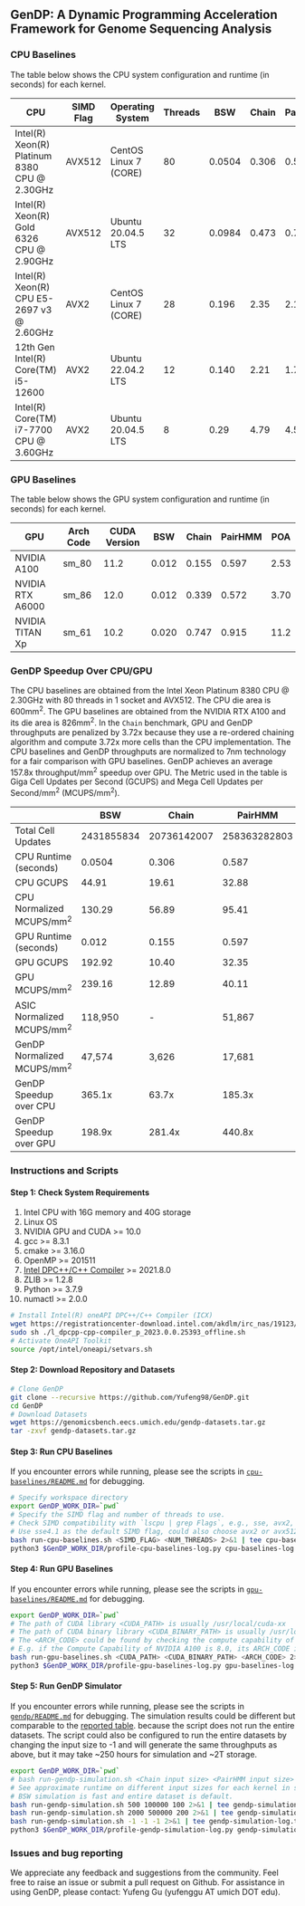 ## GenDP: A Dynamic Programming Acceleration Framework for Genome Sequencing Analysis

### CPU Baselines

The table below shows the CPU system configuration and runtime (in seconds) for each kernel.

| CPU                                          | SIMD Flag | Operating System       | Threads | BSW    | Chain | PairHMM | POA   |
| -------------------------------------------- | --------- | --------------------- | ------- | -----  | ----- | ------- | ----- |
| Intel(R) Xeon(R) Platinum 8380 CPU @ 2.30GHz | AVX512    | CentOS Linux 7 (CORE) | 80      | 0.0504 | 0.306 | 0.587   | 16.6  |
| Intel(R) Xeon(R) Gold 6326 CPU @ 2.90GHz     | AVX512    | Ubuntu 20.04.5 LTS    | 32      | 0.0984 | 0.473 | 0.792   | 34.3  |
| Intel(R) Xeon(R) CPU E5-2697 v3 @ 2.60GHz    | AVX2      | CentOS Linux 7 (CORE) | 28      | 0.196  | 2.35  | 2.13    | 41.7  |
| 12th Gen Intel(R) Core(TM) i5-12600          | AVX2      | Ubuntu 22.04.2 LTS    | 12      | 0.140  | 2.21  | 1.71    | 36.6  |
| Intel(R) Core(TM) i7-7700 CPU @ 3.60GHz      | AVX2      | Ubuntu 20.04.5 LTS    | 8       | 0.29   | 4.79  | 4.51    | 98.5  |

### GPU Baselines

The table below shows the GPU system configuration and runtime (in seconds) for each kernel. 

| GPU                | Arch Code | CUDA Version | BSW   | Chain | PairHMM | POA  |
| ------------------ | --------- | ---- | ----- | ----- | ------  | ---- |
| NVIDIA A100        | sm_80     | 11.2 | 0.012 | 0.155 | 0.597   | 2.53 |
| NVIDIA RTX A6000   | sm_86     | 12.0 | 0.012 | 0.339 | 0.572   | 3.70 |
| NVIDIA TITAN Xp    | sm_61     | 10.2 | 0.020 | 0.747 | 0.915   | 11.2 |

### GenDP Speedup Over CPU/GPU

The CPU baselines are obtained from the Intel Xeon Platinum 8380 CPU @ 2.30GHz with 80 threads in 1 socket and AVX512. The CPU die area is 600mm<sup>2</sup>. The GPU baselines are obtained from the NVIDIA RTX A100 and its die area is 826mm<sup>2</sup>. In the `Chain` benchmark, GPU and GenDP throughputs are penalized by 3.72x because they use a re-ordered chaining algorithm and compute 3.72x more cells than the CPU implementation. The CPU baselines and GenDP throughputs are normalized to 7nm technology for a fair comparison with GPU baselines. GenDP achieves an average 157.8x throughput/mm<sup>2</sup> speedup over GPU. The Metric used in the table is Giga Cell Updates per Second (GCUPS) and Mega Cell Updates per Second/mm<sup>2</sup> (MCUPS/mm<sup>2</sup>).

|                                       | BSW         | Chain       | PairHMM       | POA           |
| ------------------------------------- | ----------- | ----------- | ------------- | ------------- |
| Total Cell Updates                    | 2431855834  | 20736142007 | 258363282803  | 6448581509    |
| CPU Runtime (seconds)                 | 0.0504      | 0.306       | 0.587         | 16.6          |
| CPU GCUPS                             | 44.91       | 19.61       | 32.88         | 14.51         |
| CPU Normalized MCUPS/mm<sup>2</sup>   | 130.29      | 56.89       | 95.41         | 42.11         |
| GPU Runtime (seconds)                 | 0.012       | 0.155       | 0.597         | 2.53          |
| GPU GCUPS                             | 192.92      | 10.40       | 32.35         | 95.13         | 
| GPU MCUPS/mm<sup>2</sup>              | 239.16      | 12.89       | 40.11         | 117.94        |
| ASIC Normalized MCUPS/mm<sup>2</sup>  | 118,950      | -           | 51,867         | -             |
| GenDP Normalized MCUPS/mm<sup>2</sup> | 47,574       | 3,626        | 17,681         | 2,965          |
| GenDP Speedup over CPU                | 365.1x      | 63.7x       | 185.3x        | 70.4x         |
| GenDP Speedup over GPU                | 198.9x      | 281.4x      | 440.8x        | 25.1x         |


### Instructions and Scripts

#### Step 1: Check System Requirements

1. Intel CPU with 16G memory and 40G storage 
2. Linux OS
3. NVIDIA GPU and CUDA >= 10.0
4. gcc >= 8.3.1
5. cmake >= 3.16.0
6. OpenMP >= 201511
7. [Intel DPC++/C++ Compiler](https://www.intel.com/content/www/us/en/developer/articles/tool/oneapi-standalone-components.html#dpcpp-cpp) >= 2021.8.0
8. ZLIB >= 1.2.8 
9. Python >= 3.7.9
10. numactl >= 2.0.0

```bash
# Install Intel(R) oneAPI DPC++/C++ Compiler (ICX)
wget https://registrationcenter-download.intel.com/akdlm/irc_nas/19123/l_dpcpp-cpp-compiler_p_2023.0.0.25393_offline.sh
sudo sh ./l_dpcpp-cpp-compiler_p_2023.0.0.25393_offline.sh
# Activate OneAPI Toolkit
source /opt/intel/oneapi/setvars.sh
```

#### Step 2: Download Repository and Datasets

```bash
# Clone GenDP
git clone --recursive https://github.com/Yufeng98/GenDP.git
cd GenDP
# Download Datasets
wget https://genomicsbench.eecs.umich.edu/gendp-datasets.tar.gz
tar -zxvf gendp-datasets.tar.gz
```

#### Step 3: Run CPU Baselines

If you encounter errors while running, please see the scripts in <a href="https://github.com/Yufeng98/GenDP/blob/main/cpu-baselines/README.md">`cpu-baselines/README.md`</a> for debugging.

```bash
# Specify workspace directory
export GenDP_WORK_DIR=`pwd`
# Specify the SIMD flag and number of threads to use.
# Check SIMD compatibility with `lscpu | grep Flags`, e.g., sse, avx2, avx512
# Use sse4.1 as the default SIMD flag, could also choose avx2 or avx512
bash run-cpu-baselines.sh <SIMD_FLAG> <NUM_THREADS> 2>&1 | tee cpu-baselines-log.txt
python3 $GenDP_WORK_DIR/profile-cpu-baselines-log.py cpu-baselines-log.txt
```

#### Step 4: Run GPU Baselines

If you encounter errors while running, please see the scripts in <a href="https://github.com/Yufeng98/GenDP/blob/main/gpu-baselines/README.md">`gpu-baselines/README.md`</a> for debugging.

```bash
export GenDP_WORK_DIR=`pwd`
# The path of CUDA library <CUDA_PATH> is usually /usr/local/cuda-xx
# The path of CUDA binary library <CUDA_BINARY_PATH> is usually /usr/local/cuda-xx/bin
# The <ARCH_CODE> could be found by checking the compute capability of the GPU from https://developer.nvidia.com/cuda-gpus
# E.g. if the Compute Capability of NVIDIA A100 is 8.0, its ARCH_CODE is sm_80
bash run-gpu-baselines.sh <CUDA_PATH> <CUDA_BINARY_PATH> <ARCH_CODE> 2>&1 | tee gpu-baselines-log.txt
python3 $GenDP_WORK_DIR/profile-gpu-baselines-log.py gpu-baselines-log.txt
```

#### Step 5: Run GenDP Simulator

If you encounter errors while running, please see the scripts in <a href="https://github.com/Yufeng98/GenDP/blob/main/gendp/README.md">`gendp/README.md`</a> for debugging. The simulation results could be different but comparable to the [reported table](https://github.com/Yufeng98/GenDP#gendp-speedup-over-cpugpu). because the script does not run the entire datasets. The script could also be configured to run the entire datasets by changing the input size to -1 and will generate the same throughputs as above, but it may take ~250 hours for simulation and ~2T storage. 

```bash
export GenDP_WORK_DIR=`pwd`
# bash run-gendp-simulation.sh <Chain input size> <PairHMM input size> <POA input size>
# See approximate runtime on different input sizes for each kernel in script run-gendp-simulation.sh
# BSW simulation is fast and entire dataset is default.
bash run-gendp-simulation.sh 500 100000 100 2>&1 | tee gendp-simulation-log.txt     # ~ 6 hours
bash run-gendp-simulation.sh 2000 500000 200 2>&1 | tee gendp-simulation-log.txt    # ~ 24 hours
bash run-gendp-simulation.sh -1 -1 -1 2>&1 | tee gendp-simulation-log.txt           # ~ 250 hours for entire dataset
python3 $GenDP_WORK_DIR/profile-gendp-simulation-log.py gendp-simulation-log.txt
```

### Issues and bug reporting

We appreciate any feedback and suggestions from the community. Feel free to raise an issue or submit a pull request on Github. For assistance in using GenDP, please contact: Yufeng Gu (yufenggu AT umich DOT edu).
